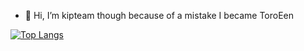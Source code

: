 - 👋 Hi, I’m kipteam though because of a mistake I became ToroEen

[![Top Langs](https://github-readme-stats.vercel.app/api/top-langs/?username=ToroEen)](https://github.com/anuraghazra/github-readme-stats)
<!---
ToroEen/ToroEen is a ✨ special ✨ repository because its `README.md` (this file) appears on your GitHub profile.
You can click the Preview link to take a look at your changes.
--->
